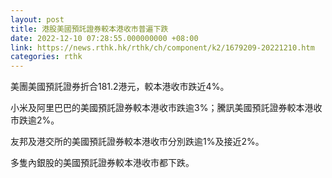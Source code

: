 ```yaml
---
layout: post
title: 港股美國預託證券較本港收市普遍下跌
date: 2022-12-10 07:28:55.000000000 +08:00
link: https://news.rthk.hk/rthk/ch/component/k2/1679209-20221210.htm
categories: rthk
---
```


美團美國預託證券折合181.2港元，較本港收市跌近4%。

小米及阿里巴巴的美國預託證券較本港收市跌逾3%；騰訊美國預託證券較本港收市跌逾2%。

友邦及港交所的美國預託證券較本港收市分別跌逾1%及接近2%。

多隻內銀股的美國預託證券較本港收市都下跌。
